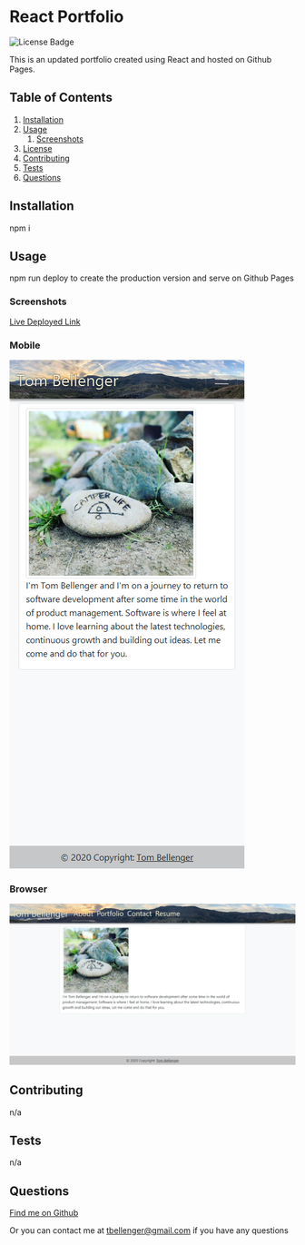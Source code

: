 # React Portfolio
![License Badge](https://img.shields.io/badge/license-None-green)

This is an updated portfolio created using React and hosted on Github Pages.

## Table of Contents
1. [Installation](#installation)
1. [Usage](#usage)
   1. [Screenshots](#screenshots)
1. [License](#license)
1. [Contributing](#contributing)
1. [Tests](#tests)
1. [Questions](#questions)


## Installation
npm i

## Usage
npm run deploy to create the production version and serve on Github Pages
### Screenshots
[Live Deployed Link](https://tbellenger.github.io/react-portfolio/)
### Mobile
![screen shot from mobile browser](images/phone-page.png)
### Browser
![screen shot from pc browser](images/chrome-page.png)
  



## Contributing
n/a

## Tests
n/a

## Questions
[Find me on Github](https://github.com/tbellenger)

Or you can contact me at tbellenger@gmail.com if you have any questions

